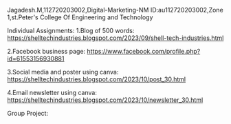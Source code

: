 Jagadesh.M,112720203002,Digital-Marketing-NM ID:au112720203002,Zone 1,st.Peter's College Of Engineering and Technology

Individual Assignments:
  1.Blog of 500 words: https://shelltechindustries.blogspot.com/2023/09/shell-tech-industries.html
  
  2.Facebook business page: https://www.facebook.com/profile.php?id=61553156930881
  
  3.Social media and poster using canva: https://shelltechindustries.blogspot.com/2023/10/post_30.html
  
  4.Email newsletter using canva: https://shelltechindustries.blogspot.com/2023/10/newsletter_30.html

Group Project:
